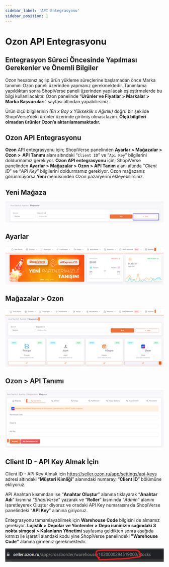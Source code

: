 ```yaml
---
sidebar_label: 'API Entegrasyonu'
sidebar_position: 1
---
```

# Ozon API Entegrasyonu

## Entegrasyon Süreci Öncesinde Yapılması Gerekenler ve Önemli Bilgiler

Ozon hesabınız açılıp ürün yükleme süreçlerine başlamadan önce Marka tanımını Ozon paneli üzerinden yapmanız gerekmektedir. Tanımlama yapıldıktan sonra ShopiVerse paneli üzerinden yapılacak eşleştirmelerde bu bilgi kullanılacaktır. Ozon panelinde “**Ürünler ve Fiyatlar > Markalar > Marka Başvuruları**” sayfası altından yapabilirsiniz. 

Ürün ölçü bilgilerinin *(En x Boy x Yükseklik x Ağırlık)* doğru bir şekilde ShopiVerse’deki ürünler üzerinde girilmiş olması lazım. **Ölçü bilgileri olmadan ürünler Ozon’a aktarılamamaktadır.** 

## Ozon API Entegrasyonu

**Ozon** API entegrasyonu için; ShopiVerse panelinden **Ayarlar > Mağazalar > Ozon >  API Tanımı** alanı altındaki “`Client ID`” ve “`Api Key`” bilgilerini doldurmamız gerekiyor. 
**Ozon API entegrasyonu** için; ShopiVerse panelinden **Ayarlar > Mağazalar > Ozon >  API Tanım** alanı altında “*Client ID*” ve “*API Key*” bilgilerini doldurmamız gerekiyor. 
Ozon mağazanız görünmüyorsa **Yeni** menüsünden Ozon pazaryerini ekleyebilirsiniz. 

## Yeni Mağaza
![OzonNew](../ozon/img/OzonNew.png)

## Ayarlar
![Ayarlar](../ozon/img/svayarlar.png)

## Mağazalar > Ozon
![Ozon](../ozon/img/svozon.png)
 
## Ozon > API Tanımı
![Ozonapi](../ozon/img/svozonapi.png)


## Client ID - API Key Almak İçin

Client ID - API Key Almak için 
 https://seller.ozon.ru/app/settings/api-keys adresi altındaki “**Müşteri Kimliği**” alanındaki numarayı “**Client ID**” bölümüne ekliyoruz. 

API Anahtarı kısmından ise “**Anahtar Oluştur**” alanına tıklayarak “**Anahtar Adı**” kısmına “*ShopiVerse*” yazarak ve “**Roller**” kısmında “*Admin*” alanını işaretleyerek Oluştur diyoruz ve oradaki API Key numarasını da ShopiVerse panelindeki “**API Key**” alanına giriyoruz. 

Entegrasyonu tamamlayabilmek için **Warehouse Code** bilgisini de almamız gerekiyor. **Lojistik > Depolar ve Yöntemler > Depo isminizin sağındaki 3 nokta simgesi > Kalanların Yönetimi** sayfasına geldikten sonra aşağıda kırmızı ile işaretli alandaki kodu yine ShopiVerse panelindeki **"Warehouse Code”** alanına girmeniz gerekmektedir. 

![OzonWarehouseCode](../ozon/img/OzonWarehouseCode.png)


